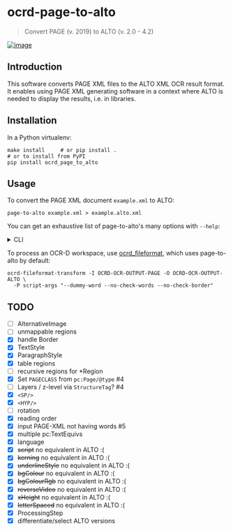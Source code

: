 # ocrd-page-to-alto

> Convert PAGE (v. 2019) to ALTO (v. 2.0 - 4.2)

[![image](https://circleci.com/gh/kba/page-to-alto.svg?style=svg)](https://circleci.com/gh/kba/page-to-alto)


## Introduction

This software converts PAGE XML files to the ALTO XML OCR result format. It
enables using PAGE XML generating software in a context where ALTO is needed
to display the results, i.e. in libraries.

## Installation

In a Python virtualenv:
```
make install     # or pip install .
# or to install from PyPI
pip install ocrd_page_to_alto
```

## Usage

To convert the PAGE XML document `example.xml` to ALTO:

    page-to-alto example.xml > example.alto.xml

You can get an exhaustive list of page-to-alto's many options with `--help`:
<details><summary>CLI</summary>
<p>
<pre>
Usage: page-to-alto [OPTIONS] FILENAME
  Convert PAGE to ALTO
Options:
  -l, --log-level [OFF|ERROR|WARN|INFO|DEBUG|TRACE]
                                  Log level
  --alto-version [4.2|4.1|4.0|3.1|3.0|2.1|2.0]
                                  Choose version of ALTO-XML schema to produce
                                  (older versions may not preserve all
                                  features)
  --check-words / --no-check-words
                                  Check whether PAGE-XML contains any Words
                                  and fail if not
  --check-border / --no-check-border
                                  Check whether PAGE-XML contains Border or
                                  PrintSpace
  --skip-empty-lines / --no-skip-empty-lines
                                  Whether to omit or keep empty lines in PAGE-
                                  XML
  --trailing-dash-to-hyp / --no-trailing-dash-to-hyp
                                  Whether to add a <HYP/> element if the last
                                  word in a line ends in "-"
  --dummy-textline / --no-dummy-textline
                                  Whether to create a TextLine for regions
                                  that have TextEquiv/Unicode but no TextLine
  --dummy-word / --no-dummy-word  Whether to create a Word for TextLine that
                                  have TextEquiv/Unicode but no Word
  --textequiv-index INTEGER       If multiple textequiv, use the n-th
                                  TextEquiv by @index
  --textequiv-fallback-strategy [raise|first|last]
                                  What to do if nth textequiv isn't available.
                                  'raise' will lead to a runtime error,
                                  'first' will use the first TextEquiv, 'last'
                                  will use the last TextEquiv on the element
  -O, --output-file FILE          Output filename (or "-" for standard output,
                                  the default)
  -h, --help                      Show this message and exit.
</pre>
</p>
</details>

To process an OCR-D workspace, use
[ocrd_fileformat](https://github.com/OCR-D/ocrd_fileformat), which uses
page-to-alto by default:
```
ocrd-fileformat-transform -I OCRD-OCR-OUTPUT-PAGE -O OCRD-OCR-OUTPUT-ALTO \
  -P script-args "--dummy-word --no-check-words --no-check-border"
```


## TODO

* [ ] AlternativeImage
* [ ] unmappable regions
* [x] handle Border
* [x] TextStyle
* [x] ParagraphStyle
* [x] table regions
* [ ] recursive regions for *Region
* [x] Set `PAGECLASS` from `pc:Page/@type` #4
* [ ] Layers / z-level via `StructureTag`? #4
* [x] `<SP/>`
* [X] `<HYP/>`
* [ ] rotation
* [x] reading order
* [x] input PAGE-XML not having words #5
* [x] multiple pc:TextEquivs
* [x] language
* [X] ~~script~~ no equivalent in ALTO :(
* [X] ~~kerning~~ no equivalent in ALTO :(
* [X] ~~underlineStyle~~ no equivalent in ALTO :(
* [X] ~~bgColour~~ no equivalent in ALTO :(
* [X] ~~bgColourRgb~~ no equivalent in ALTO :(
* [X] ~~reverseVideo~~ no equivalent in ALTO :(
* [X] ~~xHeight~~ no equivalent in ALTO :(
* [X] ~~letterSpaced~~ no equivalent in ALTO :(
* [x] ProcessingStep
* [x] differentiate/select ALTO versions
